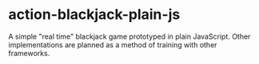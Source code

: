 # action-blackjack-plain-js
A simple "real time" blackjack game prototyped in plain JavaScript. Other implementations are planned as a method of training with other frameworks.
